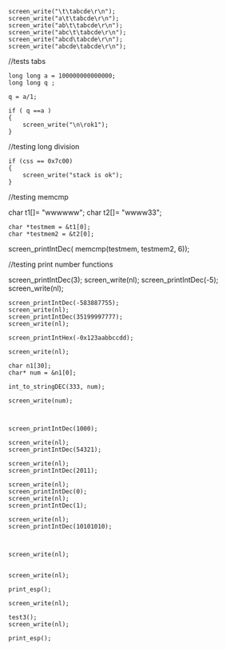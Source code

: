 
    screen_write("\t\tabcde\r\n");
    screen_write("a\t\tabcde\r\n");
    screen_write("ab\t\tabcde\r\n");
    screen_write("abc\t\tabcde\r\n");
    screen_write("abcd\tabcde\r\n");
    screen_write("abcde\tabcde\r\n");


//tests tabs




    long long a = 100000000000000; 
    long long q ;

    q = a/1;

    if ( q ==a )
    {
        screen_write("\n\rok1");
    }
    

//testing long division



    if (css == 0x7c00)
    {
        screen_write("stack is ok");
    }



//testing memcmp


char t1[]= "wwwwww";
char t2[]= "wwww33";


    char *testmem = &t1[0];
    char *testmem2 = &t2[0];
screen_printIntDec( memcmp(testmem, testmem2, 6));



//testing print number functions

 screen_printIntDec(3);
    screen_write(nl);
    screen_printIntDec(-5);
    screen_write(nl);

    screen_printIntDec(-583887755);
    screen_write(nl);
    screen_printIntDec(35199997777);
    screen_write(nl);

    screen_printIntHex(-0x123aabbccdd);

    screen_write(nl);

    char n1[30];
    char* num = &n1[0];
    
    int_to_stringDEC(333, num);

    screen_write(num);


     
    screen_printIntDec(1000);
    
    screen_write(nl);
    screen_printIntDec(54321);

    screen_write(nl);
    screen_printIntDec(2011);

    screen_write(nl);
    screen_printIntDec(0);
    screen_write(nl);
    screen_printIntDec(1);

    screen_write(nl);
    screen_printIntDec(10101010);



    screen_write(nl);
    
  
    screen_write(nl);

    print_esp();

    screen_write(nl);

    test3();
    screen_write(nl);

    print_esp();

